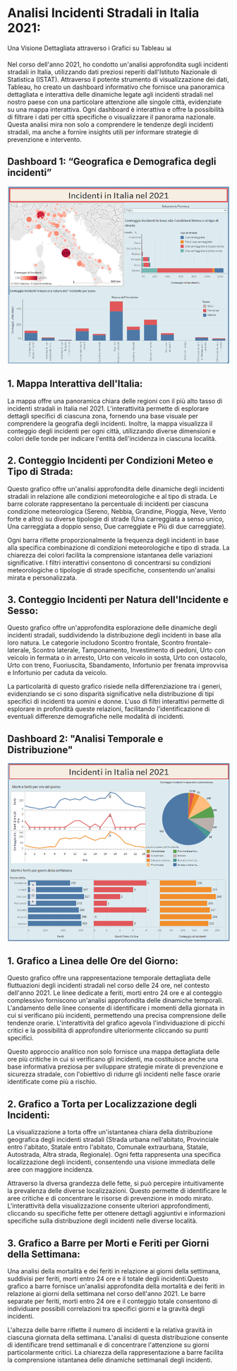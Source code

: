 # Analisi Incidenti Stradali in Italia 2021: 
Una Visione Dettagliata attraverso i Grafici su Tableau 📊

Nel corso dell'anno 2021, ho condotto un'analisi approfondita sugli incidenti stradali in Italia, utilizzando dati preziosi reperiti dall'Istituto Nazionale di Statistica (ISTAT). Attraverso il potente strumento di visualizzazione dei dati, Tableau, ho creato un dashboard informativo che fornisce una panoramica dettagliata e interattiva delle dinamiche legate agli incidenti stradali nel nostro paese con una particolare attenzione alle singole città, evidenziate su una mappa interattiva.
Ogni dashboard è interattiva e offre la possibilità di filtrare i dati per città specifiche o visualizzare il panorama nazionale. Questa analisi mira non solo a comprendere le tendenze degli incidenti stradali, ma anche a fornire insights utili per informare strategie di prevenzione e intervento.
## Dashboard 1: “Geografica e Demografica degli incidenti”
 ![Screenshot 202023-11-30 20095700.png](https://github.com/MonaJB/F2Informatica/blob/08ce90e76100867745e3ffdf7658999be367117f/Screenshot%202023-11-30%20095700.png)

## 1.	Mappa Interattiva dell'Italia: 

La mappa offre una panoramica chiara delle regioni con il più alto tasso di incidenti stradali in Italia nel 2021. L'interattività permette di esplorare dettagli specifici di ciascuna zona, fornendo una base visuale per comprendere la geografia degli incidenti. Inoltre, la mappa visualizza il conteggio degli incidenti per ogni città, utilizzando diverse dimensioni e colori delle tonde per indicare l'entità dell'incidenza in ciascuna località.

## 2. Conteggio Incidenti per Condizioni Meteo e Tipo di Strada: 
Questo grafico offre un'analisi approfondita delle dinamiche degli incidenti stradali in relazione alle condizioni meteorologiche e al tipo di strada. Le barre colorate rappresentano la percentuale di incidenti per ciascuna condizione meteorologica (Sereno, Nebbia, Grandine, Pioggia, Neve, Vento forte e altro) su diverse tipologie di strade (Una carreggiata a senso unico, Una carreggiata a doppio senso, Due carreggiate e Più di due carreggiate).

Ogni barra riflette proporzionalmente la frequenza degli incidenti in base alla specifica combinazione di condizioni meteorologiche e tipo di strada. La chiarezza dei colori facilita la comprensione istantanea delle variazioni significative. I filtri interattivi consentono di concentrarsi su condizioni meteorologiche o tipologie di strade specifiche, consentendo un'analisi mirata e personalizzata.

## 3.	Conteggio Incidenti per Natura dell'Incidente e Sesso: 
Questo grafico offre un'approfondita esplorazione delle dinamiche degli incidenti stradali, suddividendo la distribuzione degli incidenti in base alla loro natura. Le categorie includono Scontro frontale, Scontro frontale-laterale, Scontro laterale, Tamponamento, Investimento di pedoni, Urto con veicolo in fermata o in arresto, Urto con veicolo in sosta, Urto con ostacolo, Urto con treno, Fuoriuscita, Sbandamento, Infortunio per frenata improvvisa e Infortunio per caduta da veicolo.

La particolarità di questo grafico risiede nella differenziazione tra i generi, evidenziando se ci sono disparità significative nella distribuzione di tipi specifici di incidenti tra uomini e donne. L'uso di filtri interattivi permette di esplorare in profondità queste relazioni, facilitando l'identificazione di eventuali differenze demografiche nelle modalità di incidenti.

## Dashboard 2: "Analisi Temporale e Distribuzione"

![Screenshot 202023-11-30 20154046.png](https://github.com/MonaJB/F2Informatica/blob/08ce90e76100867745e3ffdf7658999be367117f/Screenshot%202023-11-30%20154046.png)

 ## 1.	Grafico a Linea delle Ore del Giorno: 
 Questo grafico offre una rappresentazione temporale dettagliata delle fluttuazioni degli incidenti stradali nel corso delle 24 ore, nel contesto dell'anno 2021. Le linee dedicate a feriti, morti entro 24 ore e al conteggio complessivo forniscono un'analisi approfondita delle dinamiche temporali.
L'andamento delle linee consente di identificare i momenti della giornata in cui si verificano più incidenti, permettendo una precisa comprensione delle tendenze orarie. L'interattività del grafico agevola l'individuazione di picchi critici e la possibilità di approfondire ulteriormente cliccando su punti specifici.

Questo approccio analitico non solo fornisce una mappa dettagliata delle ore più critiche in cui si verificano gli incidenti, ma costituisce anche una base informativa preziosa per sviluppare strategie mirate di prevenzione e sicurezza stradale, con l'obiettivo di ridurre gli incidenti nelle fasce orarie identificate come più a rischio.

 ## 2. Grafico a Torta per Localizzazione degli Incidenti: 
 La visualizzazione a torta offre un'istantanea chiara della distribuzione geografica degli incidenti stradali (Strada urbana nell'abitato, Provinciale entro l'abitato, Statale entro l'abitato, Comunale extraurbana, Statale, Autostrada, Altra strada, Regionale). Ogni fetta rappresenta una specifica localizzazione degli incidenti, consentendo una visione immediata delle aree con maggiore incidenza. 
 
Attraverso la diversa grandezza delle fette, si può percepire intuitivamente la prevalenza delle diverse localizzazioni. Questo permette di identificare le aree critiche e di concentrare le risorse di prevenzione in modo mirato. L'interattività della visualizzazione consente ulteriori approfondimenti, cliccando su specifiche fette per ottenere dettagli aggiuntivi e informazioni specifiche sulla distribuzione degli incidenti nelle diverse località. 

## 3. Grafico a Barre per Morti e Feriti per Giorni della Settimana: 
Una analisi della mortalità e dei feriti in relazione ai giorni della settimana, suddivisi per feriti, morti entro 24 ore e il totale degli incidenti.Questo grafico a barre fornisce un'analisi approfondita della mortalità e dei feriti in relazione ai giorni della settimana nel corso dell'anno 2021. Le barre separate per feriti, morti entro 24 ore e il conteggio totale consentono di individuare possibili correlazioni tra specifici giorni e la gravità degli incidenti.

L'altezza delle barre riflette il numero di incidenti e la relativa gravità in ciascuna giornata della settimana. L'analisi di questa distribuzione consente di identificare trend settimanali e di concentrare l'attenzione su giorni particolarmente critici. La chiarezza della rappresentazione a barre facilita la comprensione istantanea delle dinamiche settimanali degli incidenti.


